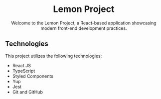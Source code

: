 <h1 align="center">Lemon Project</h1>

<p align="center">
Welcome to the Lemon Project, a React-based application showcasing modern front-end development practices.
</p>

<h2 id="technologies"> Technologies</h2>

This project utilizes the following technologies:

- React JS
- TypeScript
- Styled Components
- Yup
- Jest
- Git and GitHub
